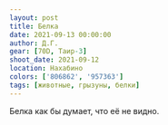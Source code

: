 ```yaml
---
layout: post
title: Белка
date: 2021-09-13 00:00:00
author: Д.Г.
gear: [70D, Таир-3]
shoot_date: 2021-09-12
location: Нахабино
colors: ['806862', '957363']
tags: [животные, грызуны, белки]
---
```

Белка как бы думает, что её не видно.
